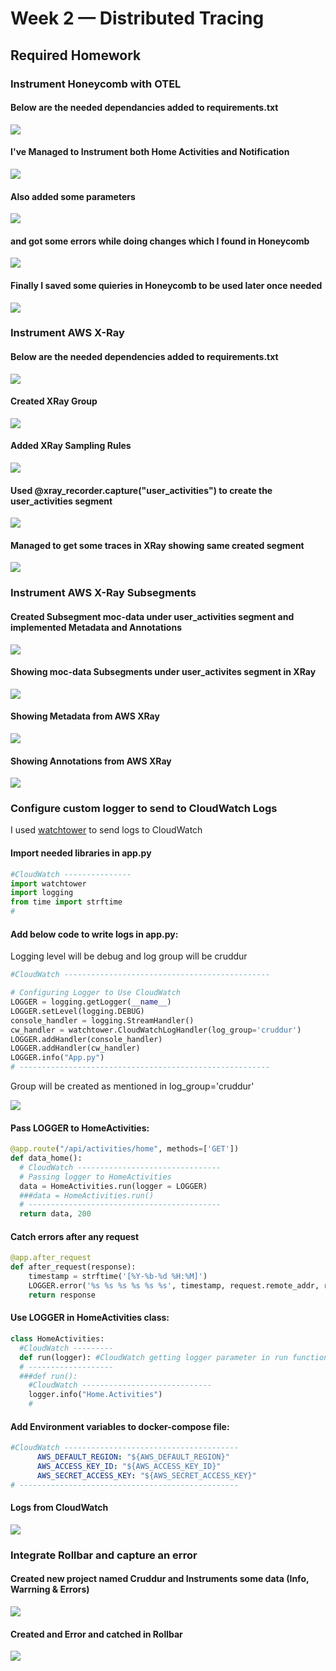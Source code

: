 # Week 2 — Distributed Tracing

## Required Homework

### Instrument Honeycomb with OTEL

#### Below are the needed dependancies added to requirements.txt

![](/_docs/assets/Week2/Honeycomb/OTel-requirement.png)

#### I've Managed to Instrument both Home Activities and Notification

![](/_docs/assets/Week2/Honeycomb/Home-Notifications.png)

#### Also added some parameters 

![](/_docs/assets/Week2/Honeycomb/app-parameters.png)

#### and got some errors while doing changes which I found in Honeycomb

![](/_docs/assets/Week2/Honeycomb/Traces_Error.png)

#### Finally I saved some quieries in Honeycomb to be used later once needed

![](/_docs/assets/Week2/Honeycomb/Saved-Queries.png)

### Instrument AWS X-Ray

#### Below are the needed dependencies added to requirements.txt

![](/_docs/assets/Week2/XRay/XRay-Requirements.png)

#### Created XRay Group

![](/_docs/assets/Week2/XRay/XRay-Groups.png)

#### Added XRay Sampling Rules

![](/_docs/assets/Week2/XRay/XRay-Sampling-Rules.png)

#### Used @xray_recorder.capture("user_activities") to create the user_activities segment

![](/_docs/assets/Week2/XRay/XRay-Segment.png)

#### Managed to get some traces in XRay showing same created segment

![](/_docs/assets/Week2/XRay/XRay-Traces.png)

### Instrument AWS X-Ray Subsegments 

#### Created Subsegment moc-data under user_activities segment and implemented Metadata and Annotations

![](/_docs/assets/Week2/XRay/XRay-Subsegment-Metadata_Annotation.png)

#### Showing moc-data Subsegments under user_activites segment in XRay

![](/_docs/assets/Week2/XRay/XRay-moc-data.png)

#### Showing Metadata from AWS XRay

![](/_docs/assets/Week2/XRay/XRay-Metadata.png)

#### Showing Annotations from AWS XRay

![](/_docs/assets/Week2/XRay/XRay-Annotations.png)

### Configure custom logger to send to CloudWatch Logs

I used [watchtower](https://pypi.org/project/watchtower) to send logs to CloudWatch

#### Import needed libraries in app.py

```python
#CloudWatch ---------------
import watchtower
import logging
from time import strftime
#
```

#### Add below code to write logs in app.py:

Logging level will be debug and log group will be cruddur

```python
#CloudWatch ----------------------------------------------

# Configuring Logger to Use CloudWatch
LOGGER = logging.getLogger(__name__)
LOGGER.setLevel(logging.DEBUG)
console_handler = logging.StreamHandler()
cw_handler = watchtower.CloudWatchLogHandler(log_group='cruddur')
LOGGER.addHandler(console_handler)
LOGGER.addHandler(cw_handler)
LOGGER.info("App.py")
# --------------------------------------------------------
```

Group will be created as mentioned in log_group='cruddur'

![](/_docs/assets/Week2/CloudWatch/CloudWatch-Group.png)

#### Pass LOGGER to HomeActivities:

```python
@app.route("/api/activities/home", methods=['GET'])
def data_home():
  # CloudWatch --------------------------------
  # Passing logger to HomeActivities 
  data = HomeActivities.run(logger = LOGGER)
  ###data = HomeActivities.run()
  # -------------------------------------------
  return data, 200
```

#### Catch errors after any request

```python
@app.after_request
def after_request(response):
    timestamp = strftime('[%Y-%b-%d %H:%M]')
    LOGGER.error('%s %s %s %s %s %s', timestamp, request.remote_addr, request.method, request.scheme, request.full_path, response.status)
    return response
```

#### Use LOGGER in HomeActivities class:

```python
class HomeActivities:
  #CloudWatch ---------
  def run(logger): #CloudWatch getting logger parameter in run function
  # -------------------
  ###def run():
    #CloudWatch -----------------------------
    logger.info("Home.Activities")
    #
```

#### Add Environment variables to docker-compose file:

```yaml
#CloudWatch ---------------------------------------
      AWS_DEFAULT_REGION: "${AWS_DEFAULT_REGION}"
      AWS_ACCESS_KEY_ID: "${AWS_ACCESS_KEY_ID}"
      AWS_SECRET_ACCESS_KEY: "${AWS_SECRET_ACCESS_KEY}"
# -------------------------------------------------
```


#### Logs from CloudWatch
![](/_docs/assets/Week2/CloudWatch/CloudWatch-Logs.png)

### Integrate Rollbar and capture an error

#### Created new project named Cruddur and Instruments some data (Info, Warrning & Errors)

![](/_docs/assets/Week2/Rollbar/Rollbar.png)

#### Created and Error and catched in Rollbar

![](/_docs/assets/Week2/Rollbar/Rollbar-Error.png)



